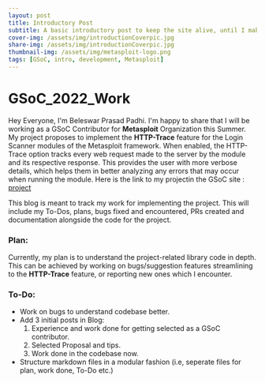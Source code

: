 ```yaml
---
layout: post
title: Introductory Post
subtitle: A basic introductory post to keep the site alive, until I make the real blog post
cover-img: /assets/img/introductionCoverpic.jpg
share-img: /assets/img/introductionCoverpic.jpg
thumbnail-img: /assets/img/metasploit-logo.png
tags: [GSoC, intro, development, Metasploit]
---
```


# GSoC_2022_Work  
  
Hey Everyone, I'm Beleswar Prasad Padhi. I'm happy to share that I will be working as a GSoC Contributor for **Metasploit** Organization this Summer. My project proposes to implement the **HTTP-Trace** feature for the Login Scanner modules of the Metasploit framework. When enabled, the HTTP-Trace option tracks every web request made to the server by the module and its respective response. This provides the user with more verbose details, which helps them in better analyzing any errors that may occur when running the module. Here is the link to my projectin the GSoC site : [project](https://summerofcode.withgoogle.com/programs/2022/projects/I4PxrljP) 
  
This blog is meant to track my work for implementing the project. This will include my To-Dos, plans, bugs fixed and encountered, PRs created and documentation alongside the code for the project.  
  
### Plan:  
  
Currently, my plan is to understand the project-related library code in depth. This can be achieved by working on bugs/suggestion features streamlining to the **HTTP-Trace** feature, or reporting new ones which I encounter.  
  
### To-Do:  
  
* Work on bugs to understand codebase better.  
* Add 3 initial posts in Blog:  
    1. Experience and work done for getting selected as a GSoC contributor.  
    2. Selected Proposal and tips.  
    3. Work done in the codebase now.  
* Structure markdown files in a modular fashion (i.e, seperate files for plan, work done, To-Do etc.)  
  
